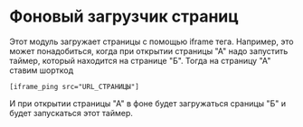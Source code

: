 Фоновый загрузчик страниц
=========================
Этот модуль загружает страницы с помощью iframe тега.
Например, это может понадобиться, когда при открытии страницы "А" надо запустить таймер, который находится на странице "Б".
Тогда на страницу "А" ставим шорткод

    [iframe_ping src="URL_СТРАНИЦЫ"]

И при открытии страницы "А" в фоне будет загружаться сраницы "Б" и будет запускаться этот таймер.

